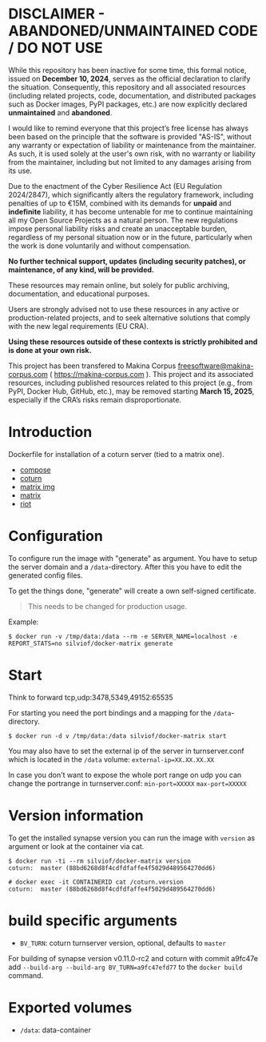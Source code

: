 
DISCLAIMER - ABANDONED/UNMAINTAINED CODE / DO NOT USE
=======================================================
While this repository has been inactive for some time, this formal notice, issued on **December 10, 2024**, serves as the official declaration to clarify the situation. Consequently, this repository and all associated resources (including related projects, code, documentation, and distributed packages such as Docker images, PyPI packages, etc.) are now explicitly declared **unmaintained** and **abandoned**.

I would like to remind everyone that this project’s free license has always been based on the principle that the software is provided "AS-IS", without any warranty or expectation of liability or maintenance from the maintainer.
As such, it is used solely at the user's own risk, with no warranty or liability from the maintainer, including but not limited to any damages arising from its use.

Due to the enactment of the Cyber Resilience Act (EU Regulation 2024/2847), which significantly alters the regulatory framework, including penalties of up to €15M, combined with its demands for **unpaid** and **indefinite** liability, it has become untenable for me to continue maintaining all my Open Source Projects as a natural person.
The new regulations impose personal liability risks and create an unacceptable burden, regardless of my personal situation now or in the future, particularly when the work is done voluntarily and without compensation.

**No further technical support, updates (including security patches), or maintenance, of any kind, will be provided.**

These resources may remain online, but solely for public archiving, documentation, and educational purposes.

Users are strongly advised not to use these resources in any active or production-related projects, and to seek alternative solutions that comply with the new legal requirements (EU CRA).

**Using these resources outside of these contexts is strictly prohibited and is done at your own risk.**

This project has been transfered to Makina Corpus <freesoftware@makina-corpus.com> ( https://makina-corpus.com ). This project and its associated resources, including published resources related to this project (e.g., from PyPI, Docker Hub, GitHub, etc.), may be removed starting **March 15, 2025**, especially if the CRA’s risks remain disproportionate.

# Introduction

Dockerfile for installation of a coturn server (tied to a matrix one).

- [compose](https://github.com/corpusops/setups.matrix)
- [coturn](https://github.com/coturn/coturn)
- [matrix img](https://github.com/corpusops/docker-matrix)
- [matrix](https://matrix.org)
- [riot](https://github.com/corpusops/docker-riot)

[compose]: https://github.com/corpusops/setups.matrix
[coturn]: https://github.com/coturn/coturn
[matrix img]: https://github.com/corpusops/docker-matrix
[matrix]: https://matrix.org
[github]: https://github.com/silvio/matrix-riot-docker

# Configuration

To configure run the image with "generate" as argument. You have to setup the
server domain and a `/data`-directory. After this you have to edit the
generated config files.

To get the things done, "generate" will create a own self-signed certificate.

> This needs to be changed for production usage.

Example:

    $ docker run -v /tmp/data:/data --rm -e SERVER_NAME=localhost -e REPORT_STATS=no silviof/docker-matrix generate

# Start

Think to forward tcp,udp:3478,5349,49152:65535

For starting you need the port bindings and a mapping for the
`/data`-directory.

    $ docker run -d v /tmp/data:/data silviof/docker-matrix start

You may also have to set the external ip of the server in turnserver.conf which is located in the `/data` volume:
`external-ip=XX.XX.XX.XX`

In case you don't want to expose the whole port range on udp you can change the portrange in turnserver.conf:
`min-port=XXXXX`
`max-port=XXXXX`

# Version information
To get the installed synapse version you can run the image with `version` as
argument or look at the container via cat.

    $ docker run -ti --rm silviof/docker-matrix version
    coturn:  master (88bd6268d8f4cdfdfaffe4f5029d489564270dd6)

    # docker exec -it CONTAINERID cat /coturn.version
    coturn:  master (88bd6268d8f4cdfdfaffe4f5029d489564270dd6)

# build specific arguments
* `BV_TURN`: coturn turnserver version, optional, defaults to `master`

For building of synapse version v0.11.0-rc2 and coturn with commit a9fc47e add
`--build-arg --build-arg BV_TURN=a9fc47efd77` to the `docker
build` command.

# Exported volumes
* `/data`: data-container
